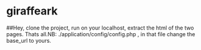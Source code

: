 # giraffeark
##Hey, clone the project, run on your localhost, extract the html of the two pages. Thats all.NB: ./application/config/config.php , in that file change the base_url to yours.
